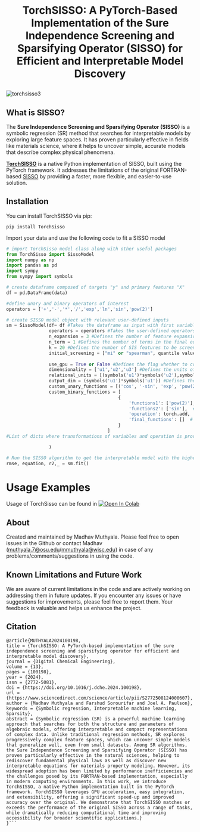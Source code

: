 #  <p align="center">TorchSISSO: A PyTorch-Based Implementation of the Sure Independence Screening and Sparsifying Operator (SISSO) for Efficient and Interpretable Model Discovery

![torchsisso3](https://github.com/user-attachments/assets/a8d52ec3-3470-4807-904a-52525dc2b5d0)

## What is SISSO?

The **Sure Independence Screening and Sparsifying Operator (SISSO)** is a symbolic regression (SR) method that searches for interpretable models by exploring large feature spaces. It has proven particularly effective in fields like materials science, where it helps to uncover simple, accurate models that describe complex physical phenomena.

**[TorchSISSO](https://arxiv.org/abs/2410.01752)** is a native Python implementation of SISSO, built using the PyTorch framework. It addresses the limitations of the original FORTRAN-based [SISSO](https://github.com/rouyang2017/SISSO) by providing a faster, more flexible, and easier-to-use solution.


## Installation

You can install TorchSISSO via pip:
```
pip install TorchSisso
```

Import your data and use the following code to fit a SISSO model
```python 
# import TorchSisso model class along with other useful packages
from TorchSisso import SissoModel
import numpy as np
import pandas as pd
import sympy
from sympy import symbols

# create dataframe composed of targets "y" and primary features "X"
df = pd.DataFrame(data)

#define unary and binary operators of interest
operators = ['+','-','*','/','exp','ln','sin','pow(2)']

# create SISSO model object with relevant user-defined inputs
sm = SissoModel(df= df #Takes the dataframe as input with first variable as target variable
                operators = operators #Takes the user-defined operators to perform the feature engineering
                n_expansion = 3 #Defines the number of feature expansions need to be considered
                n_term = 1 #Defines the number of terms in the final equation
                k = 20 #Defines the number of SIS features to be screened for $L_0$ regularization
                initial_screening = ["mi" or "spearman", quantile value] #Defines the feature screening option for high dimensional and 1-quantile_value defines
                                                                          #the features within this quantile range should be kept for feature expansion.
                use_gpu = True or False #Defines the flag whether to consider GPU or not (For efficient computation we consider using GPU only for $L_0$ Regularization.
                dimensionality = ['u1','u2','u3'] #Defines the units of the feature variables in string representation which later converted into sympy format to do the                                                         meaningful feature construction.
                relational_units = [(symbols('u1')*symbols('u2'),symbols('u3')] #Defines the list of tuples where each tuple represents the relational transformation.
                output_dim = (symbols('u1')*symbols('u1')) #Defines the units of the target variable which helps in narrowing down the space for Regularization.
                custom_unary_functions = [('cos', '-sin', 'exp', 'pow(2)'), ('tanh', 'pow(2)','sin')] #list of tuples (Note only torch supported functions can be customized)
                custom_binary_functions = [
                                          {
                                              'functions1': ['pow(2)'],  # Function to apply on var1 (X1)
                                              'functions2': ['sin'],  # No function to apply on var2 (X2)
                                              'operation': torch.add,  # Operation to apply between var1 and var2
                                              'final_functions': []  # Final function to apply to the result of addition
                                          }
                                      ]
#List of dicts where transformations of variables and operation is provided.. (For example the given code above gives sin(x2) + X^2)

                )

# Run the SISSO algorithm to get the interpretable model with the highest accuracy
rmse, equation, r2,_ = sm.fit()
```


# Usage Examples
Usage of TorchSisso can be found in   <a href="https://colab.research.google.com/drive/1q0TEEALkb1PzJuusGKyHphv7tfod66XA?usp=sharing">
  <img src="https://colab.research.google.com/assets/colab-badge.svg" alt="Open In Colab"/>
</a>

About
------
Created and maintained by Madhav Muthyala. Please feel free to open issues in the Github or contact Madhav  
(muthyala.7@osu.edu/mmuthyala@wisc.edu) in case of any problems/comments/suggestions in using the code. 

**Known Limitations and Future Work**
-----------------------------------

We are aware of current limitations in the code and are actively working on addressing them in future updates. If you encounter any issues or have suggestions for improvements, please feel free to report them. Your feedback is valuable and helps us enhance the project.

**Citation**
-----------------------------------
```
@article{MUTHYALA2024100198,
title = {TorchSISSO: A PyTorch-based implementation of the sure independence screening and sparsifying operator for efficient and interpretable model discovery},
journal = {Digital Chemical Engineering},
volume = {13},
pages = {100198},
year = {2024},
issn = {2772-5081},
doi = {https://doi.org/10.1016/j.dche.2024.100198},
url = {https://www.sciencedirect.com/science/article/pii/S2772508124000607},
author = {Madhav Muthyala and Farshud Sorourifar and Joel A. Paulson},
keywords = {Symbolic regression, Interpretable machine learning, Sparsity},
abstract = {Symbolic regression (SR) is a powerful machine learning approach that searches for both the structure and parameters of algebraic models, offering interpretable and compact representations of complex data. Unlike traditional regression methods, SR explores progressively complex feature spaces, which can uncover simple models that generalize well, even from small datasets. Among SR algorithms, the Sure Independence Screening and Sparsifying Operator (SISSO) has proven particularly effective in the natural sciences, helping to rediscover fundamental physical laws as well as discover new interpretable equations for materials property modeling. However, its widespread adoption has been limited by performance inefficiencies and the challenges posed by its FORTRAN-based implementation, especially in modern computing environments. In this work, we introduce TorchSISSO, a native Python implementation built in the PyTorch framework. TorchSISSO leverages GPU acceleration, easy integration, and extensibility, offering a significant speed-up and improved accuracy over the original. We demonstrate that TorchSISSO matches or exceeds the performance of the original SISSO across a range of tasks, while dramatically reducing computational time and improving accessibility for broader scientific applications.}
}```
